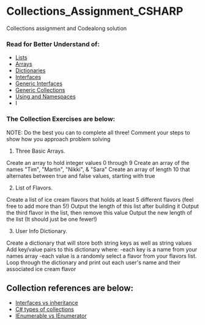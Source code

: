 # Collections_Assignment_CSHARP
Collections assignment and Codealong solution 

### Read for Better Understand of:
- [Lists](https://centria.github.io/basic-coding/part3/2/)
- [Arrays](https://centria.github.io/basic-coding/part3/3/)
- [Dictionaries](https://centria.github.io/basic-coding/part8/1/)
- [Interfaces](https://centria.github.io/basic-coding/part9/2/)
- [Generic Interfaces](https://www.codingame.com/playgrounds/2290/demystifying-c-generics/generics-interfaces)
- [Generic Collections](https://www.codingame.com/playgrounds/2290/demystifying-c-generics/generics-collections)
- [Using and Namespaces](https://centria.github.io/basic-coding/part12/1/)
- I


### The Collection Exercises are below:

NOTE: Do the best you can to complete all three! Comment your steps to show how you approach problem solving

1. Three Basic Arrays.

Create an array to hold integer values 0 through 9 Create an array of the names "Tim", "Martin", "Nikki", & "Sara" Create an array of length 10 that alternates between true and false values, starting with true

2. List of Flavors.

Create a list of ice cream flavors that holds at least 5 different flavors (feel free to add more than 5!) Output the length of this list after building it Output the third flavor in the list, then remove this value Output the new length of the list (It should just be one fewer!)

3. User Info Dictionary.

Create a dictionary that will store both string keys as well as string values Add key/value pairs to this dictionary where: -each key is a name from your names array -each value is a randomly select a flavor from your flavors list. Loop through the dictionary and print out each user's name and their associated ice cream flavor


## Collection references are below:

- [Interfaces vs inheritance](https://www.codecademy.com/learn/build-web-apps-asp-net-intermediate-c-sharp/modules/learn-csharp-interfaces-inheritance/cheatsheet)
- [C# types of collections](https://zetcode.com/csharp/collection/)
- [IEnumerable vs IEnumerator](https://www.youtube.com/watch?v=VcAubtFBOdY)

